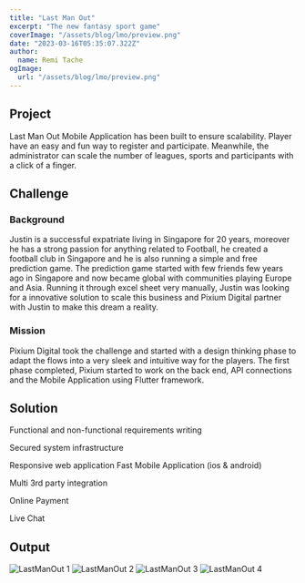 ```yaml
---
title: "Last Man Out"
excerpt: "The new fantasy sport game"
coverImage: "/assets/blog/lmo/preview.png"
date: "2023-03-16T05:35:07.322Z"
author:
  name: Remi Tache
ogImage:
  url: "/assets/blog/lmo/preview.png"
---
```


## Project

Last Man Out Mobile Application has been built to ensure scalability. Player have an easy and fun way to register and participate. Meanwhile, the administrator can scale the number of leagues, sports and participants with a click of a finger.

## Challenge

### Background

Justin is a successful expatriate living in Singapore for 20 years, moreover he has a strong passion for anything related to Football, he created a football club in Singapore and he is also running a simple and free prediction game. The prediction game started with few friends few years ago in Singapore and now became global with communities playing Europe and Asia. Running it through excel sheet very manually, Justin was looking for a innovative solution to scale this business and Pixium Digital partner with Justin to make this dream a reality.

### Mission

Pixium Digital took the challenge and started with a design thinking phase to adapt the flows into a very sleek and intuitive way for the players. The first phase completed, Pixium started to work on the back end, API connections and the Mobile Application using Flutter framework.

## Solution

Functional and non-functional requirements writing

Secured system infrastructure

Responsive web application Fast Mobile Application (ios & android)

Multi 3rd party integration

Online Payment

Live Chat

## Output

<div class="grid grid-cols-1 md:grid-cols-2 lg:grid-cols-3 gap-4">
  <img src="/assets/blog/lmo/img1.png" alt="LastManOut 1">
  <img src="/assets/blog/lmo/img2.png" alt="LastManOut 2">
  <img src="/assets/blog/lmo/img3.png" alt="LastManOut 3">
  <img src="/assets/blog/lmo/img4.png" alt="LastManOut 4">
</div>
